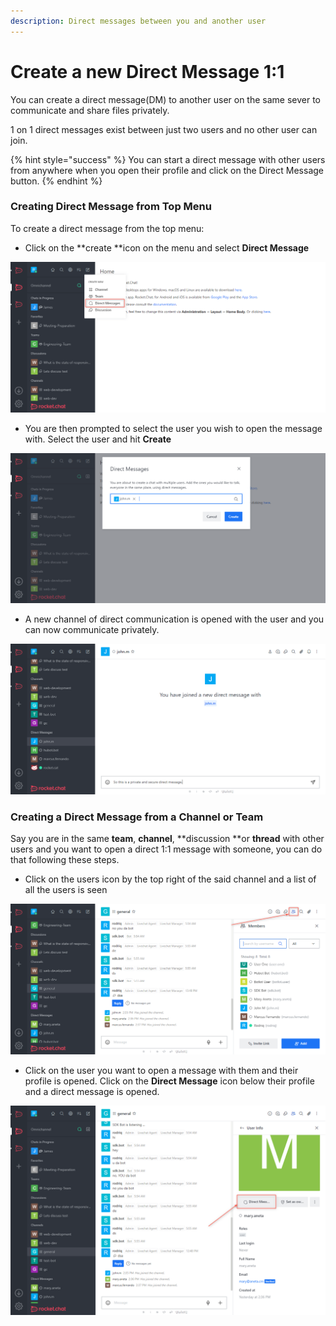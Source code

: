 ```yaml
---
description: Direct messages between you and another user
---
```


# Create a new Direct Message 1:1

You can create a direct message(DM) to another user on the same sever to communicate and share files privately.

1 on 1 direct messages exist between just two users and no other user can join.

{% hint style="success" %}
You can start a direct message with other users from anywhere when you open their profile and click on the Direct Message button.
{% endhint %}

### Creating Direct Message from Top Menu

To create a direct message from the top menu:

* Click on the **create **icon on the menu and select **Direct Message**

![](<../../../.gitbook/assets/image (663).png>)

* You are then prompted to select the user you wish to open the message with. Select the user and hit **Create**

![](<../../../.gitbook/assets/image (633).png>)

* A new channel of direct communication is opened with the user and you can now communicate privately.

![](<../../../.gitbook/assets/image (654).png>)

### Creating a Direct Message from a Channel or Team

Say you are in the same **team**, **channel**, **discussion **or **thread** with other users and you want to open a direct 1:1 message with someone, you can do that following these steps.

* Click on the users icon by the top right of the said channel and a list of all the users is seen

![](<../../../.gitbook/assets/image (685).png>)

* Click on the user you want to open a message with them and their profile is opened. Click on the **Direct Message** icon below their profile and a direct message is opened.

![](<../../../.gitbook/assets/image (658).png>)
